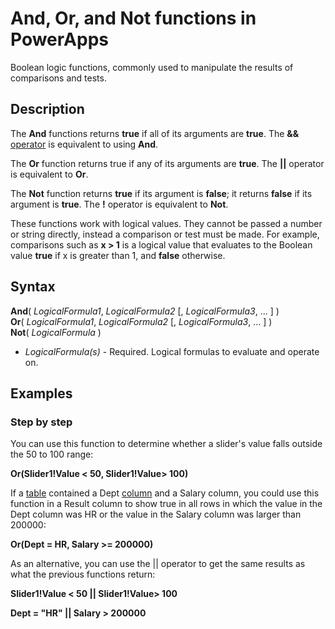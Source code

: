 <properties
	pageTitle="PowerApps: And, Or, and Not functions"
	description="Reference information for the And, Or, and Not functions in PowerApps, including syntax and examples"
	services=""
	suite="powerapps"
	documentationCenter="na"
	authors="gregli-msft"
	manager="dwrede"
	editor=""
	tags=""/>

<tags
   ms.service="powerapps"
   ms.devlang="na"
   ms.topic="article"
   ms.tgt_pltfrm="na"
   ms.workload="na"
   ms.date="11/07/2015"
   ms.author="gregli"/>

# And, Or, and Not functions in PowerApps #

Boolean logic functions, commonly used to manipulate the results of comparisons and tests.

## Description ##

The **And** functions returns **true** if all of its arguments are **true**.  The **&&** [operator](operators.md) is equivalent to using **And**.

The **Or** function returns true if any of its arguments are **true**.  The **||** operator is equivalent to **Or**.

The **Not** function returns **true** if its argument is **false**; it returns **false** if its argument is **true**.  The **!** operator is equivalent to **Not**.

These functions work with logical values.  They cannot be passed a number or string directly, instead a comparison or test must be made.  For example, comparisons such as **x > 1** is a logical value that evaluates to the Boolean value **true** if x is greater than 1, and **false** otherwise.  

## Syntax ##

**And**( *LogicalFormula1*, *LogicalFormula2* [, *LogicalFormula3*, ... ] )<br>
**Or**( *LogicalFormula1*, *LogicalFormula2* [, *LogicalFormula3*, ... ] )<br>
**Not**( *LogicalFormula* )

- *LogicalFormula(s)* - Required.  Logical formulas to evaluate and operate on.

## Examples ##

### Step by step ###

You can use this function to determine whether a slider's value falls outside the 50 to 100 range:

**Or(Slider1!Value < 50, Slider1!Value> 100)**

If a [table](working-with-tables.md) contained a Dept [column](working-with-tables.md#columns) and a Salary column, you could use this function in a Result column to show true in all rows in which the value in the Dept column was HR or the value in the Salary column was larger than 200000:

**Or(Dept = HR, Salary >= 200000)**

As an alternative, you can use the || operator to get the same results as what the previous functions return:

**Slider1!Value < 50 || Slider1!Value> 100**

**Dept = "HR" || Salary > 200000**
